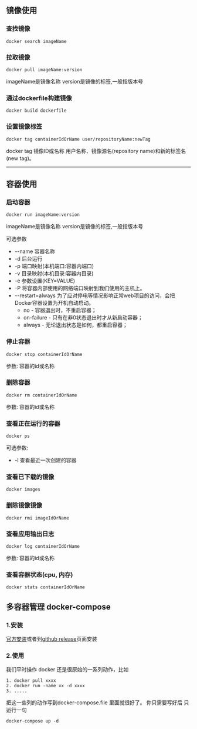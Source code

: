 ## 镜像使用
### 查找镜像
```shell
docker search imageName
```

### 拉取镜像
```shell
docker pull imageName:version
```
imageName是镜像名称
version是镜像的标签,一般指版本号

### 通过dockerfile构建镜像
```shell
docker build dockerfile
```

### 设置镜像标签
```shell
docker tag containerIdOrName user/repositoryName:newTag
```
docker tag 镜像ID或名称 用户名称、镜像源名(repository name)和新的标签名(new tag)。

---
## 容器使用
### 启动容器
```shell
docker run imageName:version
```
imageName是镜像名称
version是镜像的标签,一般指版本号

可选参数
* --name 容器名称 
* -d 后台运行
* -p 端口映射(本机端口:容器内端口)
* -v 目录映射(本机目录:容器内目录)
* -e 参数设置(KEY=VALUE)
* -P 将容器内部使用的网络端口映射到我们使用的主机上。
* --restart=always 为了应对停电等情况影响正常web项目的访问，会把Docker容器设置为开机自动启动。 
	* no -  容器退出时，不重启容器；
	* on-failure - 只有在非0状态退出时才从新启动容器；
	* always - 无论退出状态是如何，都重启容器；

### 停止容器
```shell
docker stop containerIdOrName
```
参数: 容器的id或名称

### 删除容器
```shell
docker rm containerIdOrName
```
参数: 容器的id或名称


### 查看正在运行的容器
```shell
docker ps
```
可选参数:
* -l 查看最近一次创建的容器

### 查看已下载的镜像
```shell
docker images
```

### 删除镜像镜像
```shell
docker rmi imageIdOrName
```


### 查看应用输出日志
```shell
docker log containerIdOrName
```
参数: 容器的id或名称


### 查看容器状态(cpu, 内存)
```shell
docker stats containerIdOrName 
```

## 多容器管理 docker-compose
### 1.安装
[官方安装](https://docs.docker.com/compose/install/
)或者到[github release](https://github.com/docker/compose/releases
)页面安装

### 2.使用
我们平时操作 docker 还是很原始的一系列动作，比如
```shell
1. docker pull xxxx
2. docker run -name xx -d xxxx
3. .....
```
把这一些列的动作写到docker-compose.file 里面就很好了。 你只需要写好后 只运行一句
```
docker-compose up -d
```
